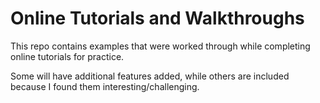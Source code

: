 # Online Tutorials and Walkthroughs
This repo contains examples that were worked through while completing online tutorials for practice. 

Some will have additional features added, while others are included because I found them interesting/challenging.
